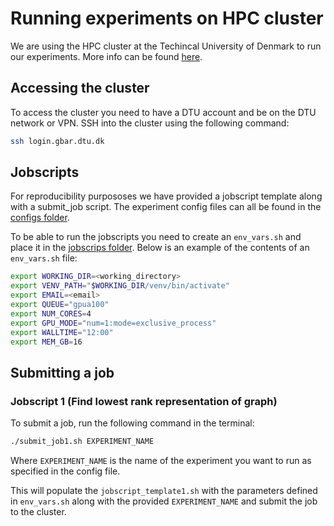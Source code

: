 # Running experiments on HPC cluster
We are using the HPC cluster at the Techincal University of Denmark to run our experiments. More info can be found [here](https://www.hpc.dtu.dk/).

## Accessing the cluster
To access the cluster you need to have a DTU account and be on the DTU network or VPN. SSH into the cluster using the following command:

```sh
ssh login.gbar.dtu.dk
```


## Jobscripts
For reproducibility purpososes we have provided a jobscript template along with a submit_job script. The experiment config files can all be found in the [configs folder](https://github.com/AndreasLF/GraphEmbeddings/tree/main/configs).

To be able to run the jobscripts you need to create an `env_vars.sh` and place it in the [jobscrips folder](https://github.com/AndreasLF/GraphEmbeddings/tree/main/jobscripts). Below is an example of the contents of an `env_vars.sh` file:

```sh
export WORKING_DIR=<working_directory>
export VENV_PATH="$WORKING_DIR/venv/bin/activate"
export EMAIL=<email>
export QUEUE="gpua100"
export NUM_CORES=4
export GPU_MODE="num=1:mode=exclusive_process"
export WALLTIME="12:00"
export MEM_GB=16
```

## Submitting a job

### Jobscript 1 (Find lowest rank representation of graph)
To submit a job, run the following command in the terminal:

```sh
./submit_job1.sh EXPERIMENT_NAME
```

Where `EXPERIMENT_NAME` is the name of the experiment you want to run as specified in the config file.

This will populate the `jobscript_template1.sh` with the parameters defined in `env_vars.sh` along with the provided `EXPERIMENT_NAME` and submit the job to the cluster.
